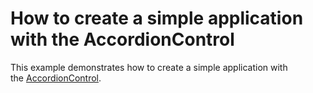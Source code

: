 # How to create a simple application with the AccordionControl


This example demonstrates how to create a simple application with the <a href="https://documentation.devexpress.com/WPF/118347/Controls-and-Libraries/Navigation-Controls/Accordion-Control">AccordionControl</a>.

<br/>


